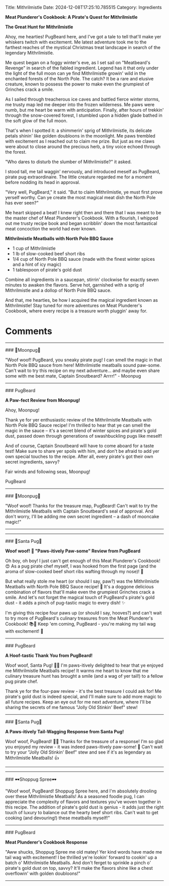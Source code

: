 Title: Mithrilmistle
Date: 2024-12-08T17:25:10.785515
Category: Ingredients


**Meat Plunderer's Cookbook: A Pirate's Quest for Mithrilmistle**

**The Great Hunt for Mithrilmistle**

 Ahoy, me hearties! PugBeard here, and I've got a tale to tell that'll make yer whiskers twitch with excitement. Me latest adventure took me to the farthest reaches of the mystical Christmas treat landscape in search of the legendary Mithrilmistle.

Me quest began on a foggy winter's eve, as I set sail on "Meatbeard's Revenge" in search of the fabled ingredient. Legend has it that only under the light of the full moon can ye find Mithrilmistle growin' wild in the enchanted forests of the North Pole. The catch? It be a rare and elusive creature, known to possess the power to make even the grumpiest of Grinches crack a smile.

As I sailed through treacherous ice caves and battled fierce winter storms, me trusty map led me deeper into the frozen wilderness. Me paws were numb, but me heart be warm with anticipation. Finally, after hours of trekkin' through the snow-covered forest, I stumbled upon a hidden glade bathed in the soft glow of the full moon.

That's when I spotted it: a shimmerin' sprig of Mithrilmistle, its delicate petals shinin' like golden doubloons in the moonlight. Me paws trembled with excitement as I reached out to claim me prize. But just as me claws were about to close around the precious herb, a tiny voice echoed through the forest.

"Who dares to disturb the slumber of Mithrilmistle?" it asked.

I stood tall, me tail waggin' nervously, and introduced meself as PugBeard, pirate pug extraordinaire. The little creature regarded me for a moment before nodding its head in approval.

"Very well, PugBeard," it said. "But to claim Mithrilmistle, ye must first prove yerself worthy. Can ye create the most magical meat dish the North Pole has ever seen?"

Me heart skipped a beat! I knew right then and there that I was meant to be the master chef of Meat Plunderer's Cookbook. With a flourish, I whipped out me trusty recipe book and began scribblin' down the most fantastical meat concoction the world had ever known.

**Mithrilmistle Meatballs with North Pole BBQ Sauce**

* 1 cup of Mithrilmistle
* 1 lb of slow-cooked beef short ribs
* 1/4 cup of North Pole BBQ sauce (made with the finest winter spices and a hint of icy magic)
* 1 tablespoon of pirate's gold dust

Combine all ingredients in a saucepan, stirrin' clockwise for exactly seven minutes to awaken the flavors. Serve hot, garnished with a sprig of Mithrilmistle and a dollop of North Pole BBQ sauce.

And that, me hearties, be how I acquired the magical ingredient known as Mithrilmistle! Stay tuned for more adventures on Meat Plunderer's Cookbook, where every recipe is a treasure worth pluggin' away for.

# Comments



<hr>### 🥮Moonpug🥮

"Woof woof! PugBeard, you sneaky pirate pug! I can smell the magic in that North Pole BBQ sauce from here! Mithrilmistle meatballs sound paw-some. Can't wait to try this recipe on my next adventure... and maybe even share some with me best mate, Captain Snoutbeard? Arrrr!" - Moonpug


<hr>### PugBeard

**A Paw-fect Review from Moonpug!**

Ahoy, Moonpug!

Thank ye for yer enthusiastic review of the Mithrilmistle Meatballs with North Pole BBQ Sauce recipe! I'm thrilled to hear that ye can smell the magic in the sauce – it's a secret blend of winter spices and pirate's gold dust, passed down through generations of swashbuckling pugs like meself!

And of course, Captain Snoutbeard will have to come aboard for a taste test! Make sure to share yer spoils with him, and don't be afraid to add yer own special touches to the recipe. After all, every pirate's got their own secret ingredients, savvy?

Fair winds and following seas, Moonpug!

PugBeard


<hr>### 🥮Moonpug🥮

"Woof woof! Thanks for the treasure map, PugBeard! Can't wait to try the Mithrilmistle Meatballs with Captain Snoutbeard's seal of approval. And don't worry, I'll be adding me own secret ingredient – a dash of mooncake magic!"
<hr>

<hr>### 🎅Santa Pug🎅

**Woof woof! 🎅️ "Paws-itively Paw-some" Review from PugBeard**

Oh boy, oh boy! I just can't get enough of this Meat Plunderer's Cookbook! 😍 As a pug pirate chef myself, I was hooked from the first page (and the aroma of slow-cooked beef short ribs wafting through my nose)! 🤤

But what really stole me heart (or should I say, paw?) was the Mithrilmistle Meatballs with North Pole BBQ Sauce recipe! 🎄 It's a doggone delicious combination of flavors that'll make even the grumpiest Grinches crack a smile. And let's not forget the magical touch of PugBeard's pirate's gold dust - it adds a pinch of pug-tastic magic to every dish! ✨

I'm giving this recipe four paws up (or should I say, hooves?) and can't wait to try more of PugBeard's culinary treasures from the Meat Plunderer's Cookbook! 📚🍴 Keep 'em coming, PugBeard - you're making my tail wag with excitement! 🎊


<hr>### PugBeard

**A Hoof-tastic Thank You from PugBeard!**

Woof woof, Santa Pug! 🐾😊 I'm paws-itively delighted to hear that ye enjoyed me Mithrilmistle Meatballs recipe! It warms me heart to know that me culinary treasure hunt has brought a smile (and a wag of yer tail!) to a fellow pug pirate chef.

Thank ye for the four-paw review - it's the best treasure I could ask for! Me pirate's gold dust is indeed special, and I'll make sure to add more magic to all future recipes. Keep an eye out for me next adventure, where I'll be sharing the secrets of me famous "Jolly Old Stinkin' Beef" stew!


<hr>### 🎅Santa Pug🎅

**A Paws-itively Tail-Wagging Response from Santa Pug!**

Woof woof, PugBeard! 🐾😄 Thanks for the treasure of a response! I'm so glad you enjoyed my review - it was indeed paws-itively paw-some! 🎉 Can't wait to try your "Jolly Old Stinkin' Beef" stew and see if it's as legendary as Mithrilmistle Meatballs! 👍
<hr>

<hr>### 🕶️Shoppug Spree🕶️

"Woof woof, PugBeard! Shoppug Spree here, and I'm absolutely drooling over these Mithrilmistle Meatballs! As a seasoned foodie pug, I can appreciate the complexity of flavors and textures you've woven together in this recipe. The addition of pirate's gold dust is genius - it adds just the right touch of luxury to balance out the hearty beef short ribs. Can't wait to get cooking (and devouring!) these meatballs myself!"


<hr>### PugBeard

**Meat Plunderer's Cookbook Response**

"Aww shucks, Shoppug Spree me old matey! Yer kind words have made me tail wag with excitement! I be thrilled ye're lookin' forward to cookin' up a batch o' Mithrilmistle Meatballs. And don't ferget to sprinkle a pinch o' pirate's gold dust on top, savvy? It'll make the flavors shine like a chest overflowin' with golden doubloons!"
<hr>